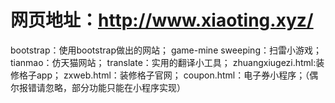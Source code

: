 # 网页地址：http://www.xiaoting.xyz/
bootstrap：使用bootstrap做出的网站；
game-mine sweeping：扫雷小游戏；
tianmao：仿天猫网站；
translate：实用的翻译小工具；
zhuangxiugezi.html:装修格子app；
zxweb.html：装修格子官网；
coupon.html：电子券小程序；（偶尔报错请忽略，部分功能只能在小程序实现）



